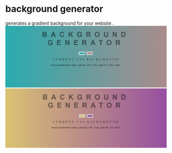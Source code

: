 # background generator
 generates a gradient background for your website .
 <img src="pic1.png"/>
  <img src="pic2.png"/>

